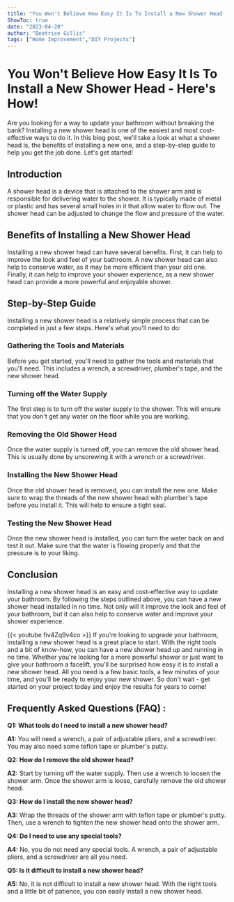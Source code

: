 ```yaml
---
title: "You Won't Believe How Easy It Is To Install a New Shower Head - Here's How!"
ShowToc: true 
date: "2023-04-20"
author: "Beatrice Gillis" 
tags: ["Home Improvement","DIY Projects"]
---
```

# You Won't Believe How Easy It Is To Install a New Shower Head - Here's How!

Are you looking for a way to update your bathroom without breaking the bank? Installing a new shower head is one of the easiest and most cost-effective ways to do it. In this blog post, we'll take a look at what a shower head is, the benefits of installing a new one, and a step-by-step guide to help you get the job done. Let's get started!

## Introduction

A shower head is a device that is attached to the shower arm and is responsible for delivering water to the shower. It is typically made of metal or plastic and has several small holes in it that allow water to flow out. The shower head can be adjusted to change the flow and pressure of the water.

## Benefits of Installing a New Shower Head

Installing a new shower head can have several benefits. First, it can help to improve the look and feel of your bathroom. A new shower head can also help to conserve water, as it may be more efficient than your old one. Finally, it can help to improve your shower experience, as a new shower head can provide a more powerful and enjoyable shower.

## Step-by-Step Guide

Installing a new shower head is a relatively simple process that can be completed in just a few steps. Here's what you'll need to do:

### Gathering the Tools and Materials

Before you get started, you'll need to gather the tools and materials that you'll need. This includes a wrench, a screwdriver, plumber's tape, and the new shower head.

### Turning off the Water Supply

The first step is to turn off the water supply to the shower. This will ensure that you don't get any water on the floor while you are working.

### Removing the Old Shower Head

Once the water supply is turned off, you can remove the old shower head. This is usually done by unscrewing it with a wrench or a screwdriver.

### Installing the New Shower Head

Once the old shower head is removed, you can install the new one. Make sure to wrap the threads of the new shower head with plumber's tape before you install it. This will help to ensure a tight seal.

### Testing the New Shower Head

Once the new shower head is installed, you can turn the water back on and test it out. Make sure that the water is flowing properly and that the pressure is to your liking.

## Conclusion

Installing a new shower head is an easy and cost-effective way to update your bathroom. By following the steps outlined above, you can have a new shower head installed in no time. Not only will it improve the look and feel of your bathroom, but it can also help to conserve water and improve your shower experience.

{{< youtube fiv4Zq9v4co >}} 
If you're looking to upgrade your bathroom, installing a new shower head is a great place to start. With the right tools and a bit of know-how, you can have a new shower head up and running in no time. Whether you're looking for a more powerful shower or just want to give your bathroom a facelift, you'll be surprised how easy it is to install a new shower head. All you need is a few basic tools, a few minutes of your time, and you'll be ready to enjoy your new shower. So don't wait - get started on your project today and enjoy the results for years to come!

## Frequently Asked Questions (FAQ) :
**Q1: What tools do I need to install a new shower head?**

**A1:** You will need a wrench, a pair of adjustable pliers, and a screwdriver. You may also need some teflon tape or plumber's putty. 

**Q2: How do I remove the old shower head?**

**A2:** Start by turning off the water supply. Then use a wrench to loosen the shower arm. Once the shower arm is loose, carefully remove the old shower head. 

**Q3: How do I install the new shower head?**

**A3:** Wrap the threads of the shower arm with teflon tape or plumber's putty. Then, use a wrench to tighten the new shower head onto the shower arm. 

**Q4: Do I need to use any special tools?**

**A4:** No, you do not need any special tools. A wrench, a pair of adjustable pliers, and a screwdriver are all you need. 

**Q5: Is it difficult to install a new shower head?**

**A5:** No, it is not difficult to install a new shower head. With the right tools and a little bit of patience, you can easily install a new shower head.





